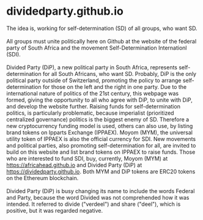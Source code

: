 # dividedparty.github.io
The idea is, working for self-determination (SD) of all groups, who want SD.<br><br>
All groups must unite politically here on Github at the website of the federal party of South Africa and the movement Self-Determination Internationl (SDI).<br><br>
Divided Party (DiP), a new political party in South Africa, represents self-determination for all South Africans, who want SD. Probably, DiP is the only political party outside of Switzerland, promoting the policy to arrange self-determination for those on the left and the right in one party. Due to the international nature of politics of the 21st century, this webpage was formed, giving the opportunity to all who agree with DiP, to unite with DiP, and develop the website further. Raising funds for self-determination politics, is particularly problematic, because imperialist (prioritized centralized governance) politics is the biggest enemy of SD. Therefore a new cryptocurrency funding model is used, others can also use, by listing brand tokens on Ipparts Exchange (IPPAEX). Moyom (MYM), the universal utility
token of IPPAEX is also the official currency for SDI. New movements and political parties, also promoting self-determination for all, are invited to build on this website and list brand tokens on IPPAEX to raise funds.
Those who are interested to fund SDI, buy, currently, Moyom (MYM) at https://africahead.github.io and Divided Party (DiP) at https://dividedparty.github.io. Both MYM and DiP tokens are ERC20 tokens on the Ethereum blockchain.<br><br>
Divided Party (DiP) is busy changing its name to include the words Federal and Party, because the word Divided was not comprehended how it was intended. It referred to divide ("verdeel") and share ("deel"), which is positive, but it was regarded negative.
